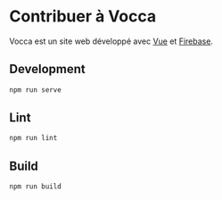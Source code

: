 # Contribuer à Vocca

Vocca est un site web développé avec [Vue](https://vuejs.org/) et [Firebase](https://firebase.google.com/).

## Development

```sh
npm run serve
```

## Lint

```sh
npm run lint
```

## Build

```sh
npm run build
```
